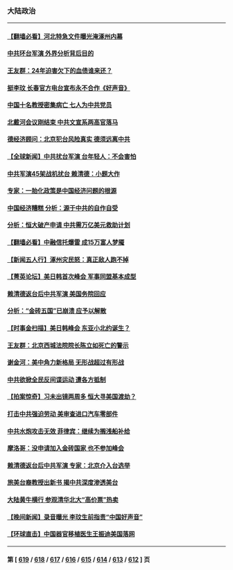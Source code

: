 ### 大陆政治
---
#### [【翻墙必看】河北特急文件曝光淹涿州内幕](../../pages/ncid277/n14057768.md) 
#### [中共环台军演 外界分析背后目的](../../pages/ncid277/n14057736.md) 
#### [王友群：24年迫害欠下的血债谁来还？](../../pages/ncid277/n14057739.md) 
#### [挺李玟 长春官方电台宣布永不合作《好声音》](../../pages/ncid277/n14057602.md) 
#### [中国十名教授密集病亡 七人为中共党员](../../pages/ncid277/n14057645.md) 
#### [北戴河会议刚结束 中共文宣系两高官落马](../../pages/ncid277/n14057628.md) 
#### [德经济顾问：北京犯台风险真实 德须远离中共](../../pages/ncid277/n14057598.md) 
#### [【全球新闻】中共扰台军演 台年轻人：不会害怕](../../pages/ncid277/n14057071.md) 
#### [中共军演45架战机扰台 赖清德：小题大作](../../pages/ncid277/n14057440.md) 
#### [专家：一胎化政策是中国经济问题的根源](../../pages/ncid277/n14057394.md) 
#### [中国经济糟糕 分析：源于中共的自作自受](../../pages/ncid277/n14057238.md) 
#### [分析：恒大破产申请 中共需万亿美元救助计划](../../pages/ncid277/n14057330.md) 
#### [【翻墙必看】中融信托爆雷 成15万富人梦魇](../../pages/ncid277/n14057275.md) 
#### [【新闻五人行】涿州灾民怒：真正敌人跑不掉](../../pages/ncid277/n14057254.md) 
#### [【菁英论坛】美日韩首次峰会 军事同盟基本成型](../../pages/ncid277/n14057232.md) 
#### [赖清德返台后中共军演 美国务院回应](../../pages/ncid277/n14057257.md) 
#### [分析：“金砖五国”已崩溃 应予以解散](../../pages/ncid277/n14057202.md) 
#### [【时事金扫描】美日韩峰会 东亚小北约诞生？](../../pages/ncid277/n14057176.md) 
#### [王友群：北京西城法院院长陈立如死亡的警示](../../pages/ncid277/n14057225.md) 
#### [谢金河：美中角力新格局 无形战超过有形战](../../pages/ncid277/n14057217.md) 
#### [中共欲掀全民反间谍运动 遭各方抵制](../../pages/ncid277/n14057212.md) 
#### [【拍案惊奇】习未出镜两周多 恒大寻美国渡劫？](../../pages/ncid277/n14057119.md) 
#### [打击中共强迫劳动 美审查进口汽车零部件](../../pages/ncid277/n14057189.md) 
#### [中共水炮攻击无效 菲律宾：继续为搁浅船补给](../../pages/ncid277/n14057147.md) 
#### [摩洛哥：没申请加入金砖国家 也不参加峰会](../../pages/ncid277/n14057168.md) 
#### [赖清德返台后中共军演 专家：北京介入台选举](../../pages/ncid277/n14057091.md) 
#### [旅美台裔教授出新书 揭中共深度渗透美台](../../pages/ncid277/n14055214.md) 
#### [大陆黄牛横行 参观清华北大“高价票”热卖](../../pages/ncid277/n14057027.md) 
#### [【晚间新闻】录音曝光 李玟生前指责“中国好声音”](../../pages/ncid277/n14056727.md) 
#### [【环球直击】中国器官移植医生王振迪美国落网](../../pages/ncid277/n14056544.md) 

---
#### 第 [ [619](./619.md) / [618](./618.md) / [617](./617.md) / [616](./616.md) / [615](./615.md) / [614](./614.md) / [613](./613.md) / [612](./612.md) ] 页
